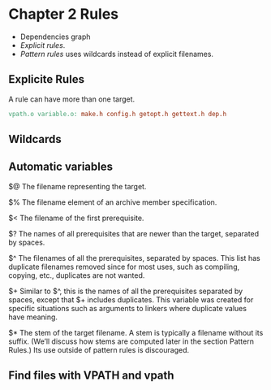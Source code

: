 # Chapter 2 Rules

* Dependencies graph
* *Explicit rules*.
* *Pattern rules* uses wildcards instead of explicit filenames.


## Explicite Rules

A rule can have more than one target. 

```makefile
vpath.o variable.o: make.h config.h getopt.h gettext.h dep.h
```


## Wildcards


## Automatic variables
\$@
The filename representing the target.

\$%
The filename element of an archive member specification.

\$<
The filename of the first prerequisite.

\$?
The names of all prerequisites that are newer than the target, separated by spaces.

\$^
The filenames of all the prerequisites, separated by spaces. This list has duplicate filenames removed since for most uses, such as compiling, copying, etc., duplicates are not wanted.

\$+
Similar to \$^, this is the names of all the prerequisites separated by spaces, except that \$+ includes duplicates. This variable was created for specific situations such as arguments to linkers where duplicate values have meaning.

\$*
The stem of the target filename. A stem is typically a filename without its suffix. (We’ll discuss how stems are computed later in the section Pattern Rules.) Its use outside of pattern rules is discouraged.


## Find files with VPATH and vpath


